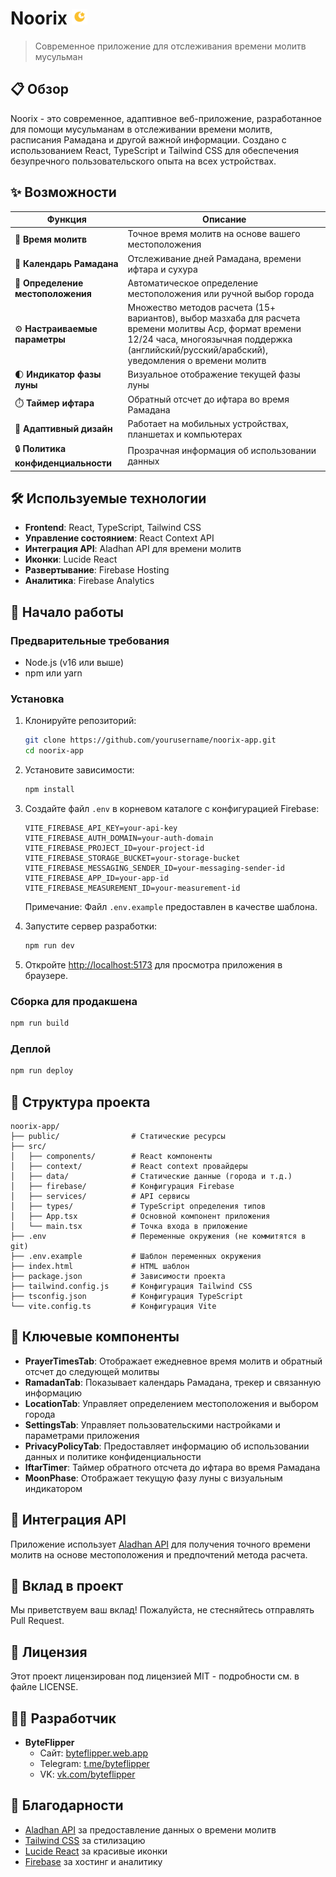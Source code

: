 # Noorix <img src="public/favicon.svg" alt="Noorix Logo" width="25" height="25">

> Современное приложение для отслеживания времени молитв мусульман

## 📋 Обзор

Noorix - это современное, адаптивное веб-приложение, разработанное для помощи мусульманам в отслеживании времени молитв, расписания Рамадана и другой важной информации. Создано с использованием React, TypeScript и Tailwind CSS для обеспечения безупречного пользовательского опыта на всех устройствах.

## ✨ Возможности

| Функция | Описание |
|---------|----------|
| 🕌 **Время молитв** | Точное время молитв на основе вашего местоположения |
| 🌙 **Календарь Рамадана** | Отслеживание дней Рамадана, времени ифтара и сухура |
| 📍 **Определение местоположения** | Автоматическое определение местоположения или ручной выбор города |
| ⚙️ **Настраиваемые параметры** | Множество методов расчета (15+ вариантов), выбор мазхаба для расчета времени молитвы Аср, формат времени 12/24 часа, многоязычная поддержка (английский/русский/арабский), уведомления о времени молитв |
| 🌓 **Индикатор фазы луны** | Визуальное отображение текущей фазы луны |
| ⏱️ **Таймер ифтара** | Обратный отсчет до ифтара во время Рамадана |
| 📱 **Адаптивный дизайн** | Работает на мобильных устройствах, планшетах и компьютерах |
| 🔒 **Политика конфиденциальности** | Прозрачная информация об использовании данных |

## 🛠️ Используемые технологии

- **Frontend**: React, TypeScript, Tailwind CSS
- **Управление состоянием**: React Context API
- **Интеграция API**: Aladhan API для времени молитв
- **Иконки**: Lucide React
- **Развертывание**: Firebase Hosting
- **Аналитика**: Firebase Analytics

## 🚀 Начало работы

### Предварительные требования

- Node.js (v16 или выше)
- npm или yarn

### Установка

1. Клонируйте репозиторий:
   ```bash
   git clone https://github.com/yourusername/noorix-app.git
   cd noorix-app
   ```

2. Установите зависимости:
   ```bash
   npm install
   ```

3. Создайте файл `.env` в корневом каталоге с конфигурацией Firebase:
   ```
   VITE_FIREBASE_API_KEY=your-api-key
   VITE_FIREBASE_AUTH_DOMAIN=your-auth-domain
   VITE_FIREBASE_PROJECT_ID=your-project-id
   VITE_FIREBASE_STORAGE_BUCKET=your-storage-bucket
   VITE_FIREBASE_MESSAGING_SENDER_ID=your-messaging-sender-id
   VITE_FIREBASE_APP_ID=your-app-id
   VITE_FIREBASE_MEASUREMENT_ID=your-measurement-id
   ```
   
   Примечание: Файл `.env.example` предоставлен в качестве шаблона.

4. Запустите сервер разработки:
   ```bash
   npm run dev
   ```

5. Откройте [http://localhost:5173](http://localhost:5173) для просмотра приложения в браузере.

### Сборка для продакшена

```bash
npm run build
```

### Деплой

```bash
npm run deploy
```

## 📁 Структура проекта

```
noorix-app/
├── public/                # Статические ресурсы
├── src/
│   ├── components/        # React компоненты
│   ├── context/           # React context провайдеры
│   ├── data/              # Статические данные (города и т.д.)
│   ├── firebase/          # Конфигурация Firebase
│   ├── services/          # API сервисы
│   ├── types/             # TypeScript определения типов
│   ├── App.tsx            # Основной компонент приложения
│   └── main.tsx           # Точка входа в приложение
├── .env                   # Переменные окружения (не коммитятся в git)
├── .env.example           # Шаблон переменных окружения
├── index.html             # HTML шаблон
├── package.json           # Зависимости проекта
├── tailwind.config.js     # Конфигурация Tailwind CSS
├── tsconfig.json          # Конфигурация TypeScript
└── vite.config.ts         # Конфигурация Vite
```

## 🧩 Ключевые компоненты

- **PrayerTimesTab**: Отображает ежедневное время молитв и обратный отсчет до следующей молитвы
- **RamadanTab**: Показывает календарь Рамадана, трекер и связанную информацию
- **LocationTab**: Управляет определением местоположения и выбором города
- **SettingsTab**: Управляет пользовательскими настройками и параметрами приложения
- **PrivacyPolicyTab**: Предоставляет информацию об использовании данных и политике конфиденциальности
- **IftarTimer**: Таймер обратного отсчета до ифтара во время Рамадана
- **MoonPhase**: Отображает текущую фазу луны с визуальным индикатором

## 🔌 Интеграция API

Приложение использует [Aladhan API](https://aladhan.com/prayer-times-api) для получения точного времени молитв на основе местоположения и предпочтений метода расчета.

## 🤝 Вклад в проект

Мы приветствуем ваш вклад! Пожалуйста, не стесняйтесь отправлять Pull Request.

## 📄 Лицензия

Этот проект лицензирован под лицензией MIT - подробности см. в файле LICENSE.

## 👨‍💻 Разработчик

- **ByteFlipper**
  - Сайт: [byteflipper.web.app](https://byteflipper.web.app)
  - Telegram: [t.me/byteflipper](https://t.me/byteflipper)
  - VK: [vk.com/byteflipper](https://vk.com/byteflipper)

## 🙏 Благодарности

- [Aladhan API](https://aladhan.com/prayer-times-api) за предоставление данных о времени молитв
- [Tailwind CSS](https://tailwindcss.com/) за стилизацию
- [Lucide React](https://lucide.dev/) за красивые иконки
- [Firebase](https://firebase.google.com/) за хостинг и аналитику